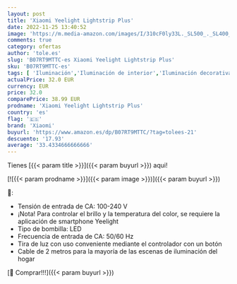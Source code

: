 ```yaml
---
layout: post
title: 'Xiaomi Yeelight Lightstrip Plus'
date: 2022-11-25 13:40:52
image: 'https://m.media-amazon.com/images/I/310cF0ly33L._SL500_._SL400_.jpg'
comments: true
category: ofertas
author: 'tole.es'
slug: 'B07RT9MTTC-es Xiaomi Yeelight Lightstrip Plus'
sku: 'B07RT9MTTC-es'
tags: [ 'Iluminación','Iluminación de interior','Iluminación decorativa y para usos específicos de interior','Tiras LED de interior','xiaomi','yeelight','🇪🇸', ]
actualPrice: 32.0 EUR
currency: EUR
price: 32.0
comparePrice: 38.99 EUR
prodname: 'Xiaomi Yeelight Lightstrip Plus'
country: 'es'
flag: '🇪🇸'
brand: 'Xiaomi'
buyurl: 'https://www.amazon.es/dp/B07RT9MTTC/?tag=tolees-21'
descuento: '17.93'
average: '33.4334666666666'
---
```


Tienes [{{< param title >}}]({{< param buyurl >}}) aqui!

[![{{< param prodname >}}]({{< param image >}})]({{< param buyurl >}})

🔎:

- Tensión de entrada de CA: 100-240 V
- ¡Nota! Para controlar el brillo y la temperatura del color, se requiere la aplicación de smartphone Yeelight
- Tipo de bombilla: LED
- Frecuencia de entrada de CA: 50/60 Hz
- Tira de luz con uso conveniente mediante el controlador con un botón
- Cable de 2 metros para la mayoría de las escenas de iluminación del hogar

[🛒 Comprar!!!]({{< param buyurl >}})
